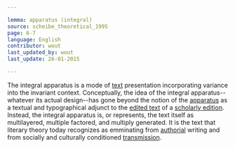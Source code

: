 ```yaml
---

lemma: apparatus (integral)
source: scheibe_theoretical_1995
page: 6-7
language: English
contributor: wout
last_updated_by: wout
last_update: 26-01-2015

---
```


The integral apparatus is a mode of [text](text.html) presentation incorporating variance into the invariant context. Conceptually, the idea of the integral apparatus--whatever its actual design--has gone beyond the notion of the [apparatus](apparatusCritical.html) as a textual and typographical adjunct to the [edited text](textEdited.html) of a [scholarly edition](editionScholarly.html). Instead, the integral apparatus is, or represents, the text itself as multilayered, multiple factored, and multiply generated. It is the text that literary theory today recognizes as emminating from [authorial](authorial.html) writing and from socially and culturally conditioned [transmission](textualTransmission.html).
